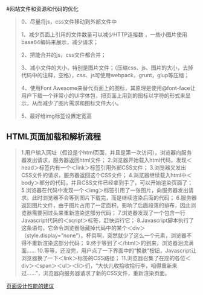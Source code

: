 #网站文件和资源和代码的优化


> 0、尽量将js，css文件移动到外部文件中
>
> 1、减少页面上引用的文件数量可以减少HTTP连接数 ，一些小图片使用base64编码来展示，减少请求；
>
> 2、把能合并的js，css文件都合并；
>
> 3、减小文件的大小，特别是图片文件；（压缩css、js、图片的大小，去掉代码中的注释，空格），css、js可使用webpack，grunt，glup等压缩；
>
> 4、使用Font Awesome来替代页面上的图标，其原理是使用@font-face让用户下载一个非常小的UI字体包，把页面上用到的图标以字符的形式来显示，从而减少了图片需求和图标文件大小。
>
> 5、最好给img标签设置定宽高

## HTML页面加载和解析流程

>1.用户输入网址（假设是个html页面，并且是第一次访问），浏览器向服务器发出请求，服务器返回html文件； 
>2.浏览器开始载入html代码，发现＜head＞标签内有一个＜link＞标签引用外部CSS文件； 
>3.浏览器又发出CSS文件的请求，服务器返回这个CSS文件； 
>4.浏览器继续载入html中＜body＞部分的代码，并且CSS文件已经拿到手了，可以开始渲染页面了； 
>5.浏览器在代码中发现一个＜img＞标签引用了一张图片，向服务器发出请求。此时浏览器不会等到图片下载完，而是继续渲染后面的代码； 
>6.服务器返回图片文件，由于图片占用了一定面积，影响了后面段落的排布，因此浏览器需要回过头来重新渲染这部分代码； 
>7.浏览器发现了一个包含一行Javascript代码的＜script＞标签，赶快运行它； 
>8.Javascript脚本执行了这条语句，它命令浏览器隐藏掉代码中的某个＜div＞ （style.display=”none”）。杯具啊，突然就少了这么一个元素，浏览器不得不重新渲染这部分代码； 
>9.终于等到了＜/html＞的到来，浏览器泪流满面…… 
>10.等等，还没完，用户点了一下界面中的“换肤”按钮，Javascript让浏览器换了一下＜link＞标签的CSS路径； 
>11.浏览器召集了在座的各位＜div＞＜span＞＜ul＞＜li＞们，“大伙儿收拾收拾行李，咱得重新来过……”，浏览器向服务器请求了新的CSS文件，重新渲染页面。 

[页面设计性能的建议](http://www.cnblogs.com/smjack/archive/2009/02/24/1396895.html)


